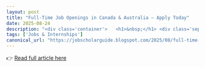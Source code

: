 ```yaml
---
layout: post
title: "Full-Time Job Openings in Canada & Australia — Apply Today"
date: 2025-08-24
description: "<div class='container'>   <h1>&nbsp;</h1> <div class='separator' style='clear: both; text-align: center;'><a href='https://blogger.googleusercontent.com/img/b/R29vZ2xl/AVvXsEjTtcHJjYNQRAIdRfuAo9ISP74UycRoLU5kpUDdOiY6ej9a6xP_PYqtoihYM-crH3I0grhS6Fxu7jNqA5RAtMY3Lajh8B9DcwUVPBTo_xSqPV38LZY97eFR8JBqBZV5-O5JcPQAheJrhWS6M9CHa7IK6mfsVJT4uTygWk8_OyEC-9DlLYHna1f7Frlphc4Q/s769/1000289689.webp' style='margin-left: 1em; margin-right: 1em;'><img border='0' src='https://blogger.googleusercontent.com/img/b/R29vZ2xl/AVvXsEjTtcHJjYNQRAIdRfuAo9ISP74UycRoLU5kpUDdOiY6ej9a6xP_PYqtoihYM-crH3I0grhS6Fxu7jNqA5RAtMY3Lajh8B9DcwUVPBTo_xSqPV38LZY97eFR8JBqBZV5-O5JcPQAheJrhWS6M9CHa7IK6mfsVJT4uTygWk8_OyEC-9DlLYHna1f7Frlphc4Q/s16000/1000289689.webp' /></a></div><br />Ready for a rewarding full-time career abroad? We’ve assembled active openings in <strong>Canada</strong> and <strong>Australia</strong> for skilled professionals across engineering, operations, tech, and support. Each opportunity offers growth, impact, and a pathway to your next big milestone.   <p></p>    <h2>Open Roles by Country</h2>    <div class='grid-countries'>     <section class='country-card'>       <h3>Canada – Apply Here</h3>       <ul class='job-list'>         <li>Mechanical Assembler <a class='link-btn' href='https://gorbel.wd1.myworkdayjobs.com/en-US/gorbelcareers/job/Canada-Ontario-Elmira/Mechanical-Assembler_REQ-2024-902-1' target='_blank'>CLICK HERE</a></li>         <li>Processing Associate <a class='link-btn' href='https://bzam.wd1.myworkdayjobs.com/en-US/BZAMCareers/job/Jerseyville-Ontario/Processing-Associate_JR100280' target='_blank'>CLICK HERE</a></li>         <li>Technical Engineer/Officer (Fuel Channels and Reactor Components) <a class='link-btn' href='https://jobs.opg.com/job/Pickering-Technical-EngineerOfficer-%28Fuel-Channels-and-Reactor-Components%29-ON-L1S-2E2/581663117/?feedId=247217&amp;utm_source=Indeed&amp;utm_campaign=OPG_Indeed&amp;jobPipeline=Indeed' target='_blank'>CLICK HERE</a></li>         <li>Industrial Mechanic (39945) <a class='link-btn' href='https://career17.sapsf.com/career?rcm_site_locale=en-UK&amp;career_ns=job_listing&amp;company=Cameco&amp;selected_lang=en-UK&amp;career_job_req_id=39945&amp;jobPipeline=Indeed' target='_blank'>CLICK HERE</a></li>         <li>Mechanic Helper <a class='link-btn' href='https://www.jobbank.gc.ca/jobsearch/jobposting/41212407' target='_blank'>CLICK HERE</a></li>         <li>Journeyperson Helper – Shop Labourer <a class='link-btn' href='https://finning.wd3.myworkdayjobs.com/en-US/External/job/Whitehorse-YK-CA/Journeyperson-Helper---Shop-Labourer_R-2024-1932-1' target='_blank'>CLICK HERE</a></li>         <li>Building Automation Specialist <a class='link-btn' href='https://fa-evcg-saasfaprod1.fa.ocs.oraclecloud.com/hcmUI/CandidateExperience/en/sites/CX_1/job/219079?source=Indeed.com' target='_blank'>CLICK HERE</a></li>         <li>Maintenance <a class='link-btn' href='https://careers.mcdonalds.ca/maintenance/job/28173951?utm_source=Indeed.com&amp;utm_medium=organic&amp;sourceType=PREMIUM_POST_SITE' target='_blank'>CLICK HERE</a></li>         <li>Chiller Mechanic <a class='link-btn' href='https://fa-evcg-saasfaprod1.fa.ocs.oraclecloud.com/hcmUI/CandidateExperience/en/sites/CX_1/job/219156?source=Indeed.com' target='_blank'>CLICK HERE</a></li>         <li>Supervisor, Stations <a class='link-btn' href='https://hydroottawa.wd3.myworkdayjobs.com/en-US/hydro_ottawa_careersite/job/Ottawa-ON/Supervisor--Stations_R003692-1?source=Indeed' target='_blank'>CLICK HERE</a></li>         <li>Technician Licensed, GSE <a class='link-btn' href='https://recruiting.ultipro.ca/BRA50007F/JobBoard/2ea5e84a-bfc4-4167-88ba-20d03547d410/OpportunityDetail?opportunityId=975add47-3fb6-4e60-911b-69cf6470d663&amp;postingId=08f6b589-d206-4d70-a572-10c4ca299da0' target='_blank'>CLICK HERE</a></li>         <li>Service Technician – After Market Services <a class='link-btn' href='https://recruiting.ultipro.ca/STR5000SFIL/JobBoard/2167be78-5bda-4a81-bd37-f29fd0deed03/OpportunityDetail?opportunityId=0d3ec43f-0bd5-4ecf-9b62-5a217693c729&amp;sourceId=26bef66e-83fc-41fd-b7a6-b4d593398bde' target='_blank'>CLICK HERE</a></li>       </ul>     </section>      <section class='country-card'>       <h3>Australia – Apply Here</h3>       <ul class='job-list'>         <li>Maintenance Technician <a class='link-btn' href='https://wabtec.wd1.myworkdayjobs.com/en-US/wabtec_careers/job/Welshpool---WA---AUS-Star-Street/Maintenance-Technician_R0086113?mode=job&amp;iis=Indeed&amp;iisn=Indeed.com' target='_blank'>CLICK HERE</a></li>         <li>Wellbeing Support Officer&nbsp; <a href='https://careers.pageuppeople.com/759/cw/en/job/518317/wellbeing-support-officer-004581?source=IND'>Click&nbsp;HERE</a></li>         <li>Process Technician <a class='link-btn' href='https://external-jobboard.myrecruitmentplus.com/job-details/query/9314375/' target='_blank'>CLICK HERE</a></li>         <li>GIS Officer <a class='link-btn' href='https://applynow.net.au/jobs/CC220764-gis-officer?source=Indeed' target='_blank'>CLICK HERE</a></li>         <li>Mill Technician <a class='link-btn' href='https://applynow.net.au/jobs/CC220764-gis-officer?source=Indeed' target='_blank'>CLICK HERE</a></li>         <li>Electrical Maintenance Fitter <a class='link-btn' href='https://jobscholarguide.blogspot.com/feeds/posts/default?alt=rss' target='_blank'>CLICK HERE</a></li>         <li>Temporary Maintenance Officer <a class='link-btn' href='https://jobscholarguide.blogspot.com/feeds/posts/default?alt=rss' target='_blank'>CLICK HERE</a></li>         <li>Warehouse Parts Interpreter <a class='link-btn' href='https://jobscholarguide.blogspot.com/feeds/posts/default?alt=rss' target='_blank'>CLICK HERE</a></li>         <li>MR Driver – Full Time <a class='link-btn' href='https://jobscholarguide.blogspot.com/feeds/posts/default?alt=rss' target='_blank'>CLICK HERE</a></li>       </ul>     </section>   </div>    <p>Want more? Explore Analyst roles across Canada, Australia, and the USA, and check out top in-demand roles in Canada for 2024.</p>    <div class='apply-btn-wrapper'>     <button class='apply-btn'>Apply Now</button>   </div> </div>"
tags: ['Jobs & Internships']
canonical_url: "https://jobscholarguide.blogspot.com/2025/08/full-time-job-openings-in-canada.html"
---
```


👉 [Read full article here](https://jobscholarguide.blogspot.com/2025/08/full-time-job-openings-in-canada.html)
